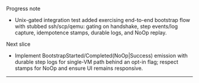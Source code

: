 
Progress note
- Unix-gated integration test added exercising end-to-end bootstrap flow with stubbed ssh/scp/qemu: gating on handshake, step events/log capture, idempotence stamps, durable logs, and NoOp replay.

Next slice
- Implement BootstrapStarted/Completed(NoOp|Success) emission with durable step logs for single-VM path behind an opt-in flag; respect stamps for NoOp and ensure UI remains responsive.


---

